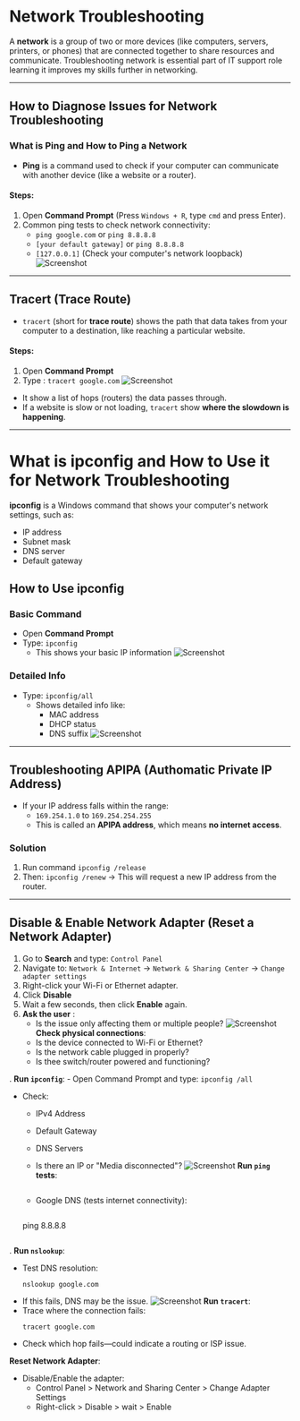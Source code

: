 # Network Troubleshooting 

A **network** is a group of two or more devices (like computers, servers, printers, or phones) that are connected together to share resources and communicate. Troubleshooting network is essential part of IT support role learning it improves my skills further in networking.

---
## How to Diagnose Issues for Network Troubleshooting

### What is Ping and How to Ping a Network

- **Ping** is a command used to check if your computer can communicate with another device (like a website or a router).

#### Steps:
1. Open **Command Prompt** (Press `Windows + R`, type `cmd` and press Enter).
2. Common ping tests to check network connectivity:
   - `ping google.com` or `ping 8.8.8.8`
   - `[your default gateway]` or `ping 8.8.8.8`
   - `[127.0.0.1]` (Check your computer's network loopback)
![Screenshot](images/Network1.jpg)


---
## Tracert (Trace Route)

- `tracert` (short for **trace route**) shows the path that data takes from your computer to a destination, like reaching a particular website.
#### Steps:
1. Open **Command Prompt**
2. Type : `tracert google.com`
![Screenshot](images/Network2.jpg)
- It show a list of hops (routers) the data passes through.
- If a website is slow or not loading, `tracert` show **where the slowdown is happening**.
---
# What is ipconfig and How to Use it for Network Troubleshooting

**ipconfig** is a Windows command that shows your computer's network settings, such as: 
- IP address
- Subnet mask
- DNS server
- Default gateway
## How to Use ipconfig

### Basic Command
- Open **Command Prompt**
- Type: `ipconfig`
   - This shows your basic IP information
![Screenshot](images/Network3.jpg)
### Detailed Info
- Type: `ipconfig/all`
  - Shows detailed info like:
    - MAC address
    - DHCP status
    - DNS suffix
![Screenshot](images/Network4.jpg)
---
## Troubleshooting APIPA (Authomatic Private IP Address)

- If your IP address falls within the range:
  - `169.254.1.0` to `169.254.254.255`
  - This is called an **APIPA address**, which means **no internet access**.
### Solution
1. Run command `ipconfig /release`
2. Then: `ipconfig /renew`
    → This will request a new IP address from the router.

---
## Disable & Enable Network Adapter (Reset a Network Adapter)

1. Go to **Search** and type: `Control Panel`
2. Navigate to:
   `Network & Internet` → `Network & Sharing Center` →
   `Change adapter settings`
3. Right-click your Wi-Fi or Ethernet adapter.
4. Click **Disable**
5. Wait a few seconds, then click **Enable** again.
6. **Ask the user** :
   - Is the issue only affecting them or multiple people?
![Screenshot](images/Network5.jpg)
 **Check physical connections**:
   - Is the device connected to Wi-Fi or Ethernet?
   - Is the network cable plugged in properly?
   - Is thee switch/router powered and functioning?

  . **Run `ipconfig`**:
    - Open Command Prompt and type:
      ```
      ipconfig /all
      ```
   - Check:
     - IPv4 Address
     - Default Gateway
     - DNS Servers
     - Is there an IP or "Media disconnected"?
   ![Screenshot](images/Network6.jpg)
   **Run `ping` tests**:

        ```
      - Google DNS (tests internet connectivity):
        ```
       ping 8.8.8.8
        ```
   . **Run `nslookup`**:
   - Test DNS resolution:
     ```
     nslookup google.com
     ```
   - If this fails, DNS may be the issue.
![Screenshot](images/Network7.jpg)
 **Run `tracert`**:
   - Trace where the connection fails:
     ```
     tracert google.com
     ```
   - Check which hop fails—could indicate a routing or ISP issue.

 **Reset Network Adapter**:
   - Disable/Enable the adapter:
     - Control Panel > Network and Sharing Center > Change Adapter Settings
     - Right-click > Disable > wait > Enable

   
